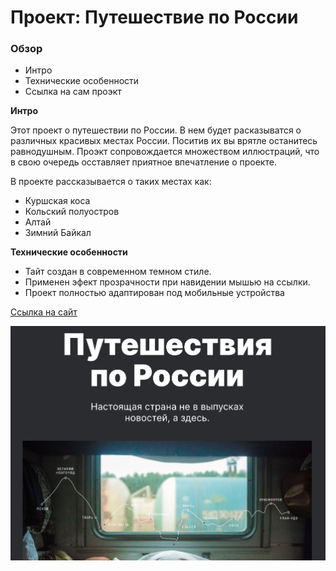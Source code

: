 # Проект: Путешествие по России

### Обзор
* Интро
* Технические особенности
* Ссылка на сам проэкт

**Интро**

Этот проект о путешествии по России.
В нем будет расказыватся о различных красивых местах России. Поситив их вы врятле останитесь равнодушным. Проэкт сопровождается множеством иллюстраций, что в свою очередь осставляет приятное впечатление о проекте.

В проекте рассказывается о таких местах как:
  * Куршская коса
  * Кольский полуостров
  * Алтай
  * Зимний Байкал

**Технические особенности**

* Тайт создан в современном темном стиле.
* Применен эфект прозрачности при навидении мышью на ссылки.
* Проект полностью адаптирован под мобильные устройства





[Ссылка на сайт](https://000ren000.github.io/russian-travel/)


<img src="./images/README_header.png">


